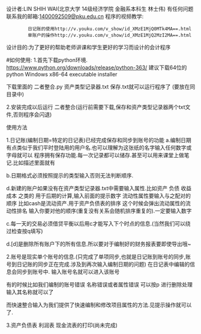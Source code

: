 设计者:LIN SHIH WAI(北京大学 14级经济学院 金融系本科生 林士伟)
有任何问题联系我的邮箱:1400092509@pku.edu.cn
程序的视频教学:

            日记账的使用http://v.youku.com/v_show/id_XMzE1MjQ0MTk4MA==.html
            单账户的操作http://v.youku.com/v_show/id_XMzE1MjQ2MzI2MA==.html

设计目的:为了更好的帮助老师讲课和学生更好的学习而设计的会计程序


#如何使用:
1.首先下载python环境.
https://www.python.org/downloads/release/python-363/
建议下载64位的python
Windows x86-64 executable installer

下载里面的 二者整合.py 资产类型记录器.txt 保存.txt就可以运行程序了 (要放在同目录中)

2.安装完成以后运行 二者整合(运行前需要下载,保存和资产类型记录器两个txt文件,否则程序会闪退)




使用方法

1.日记账(编制日期=特定的日记表)已经完成保存和同步到账号的功能
a.编制日期有点类似于我们平时登陆用的用户名.也可以理解为这张纸的名字输入任何数字或字母就可以
程序拥有保存功能.每一次记录都可以储存.甚至可以用来课堂上做笔记.比如描述里面就有

b.日期格式必须按照提示的类型输入否则无法判断顺序.

d.新建的账户如果没有在资产类型记录器.txt中需要输入属性.比如资产 负债 收益 成本 之类的 用于后期的计算,输入前面的提示数字
流动性属性要输入与之配对的顺序 比如cash是流动资产.用于资产负债表的排序
这个时候会弹出流动属性的流动性排名 输入你要对他的顺序(重复没有关系会随机排序重复的).一定要输入数字

c.每一天的交易必须借贷平衡以后用c才能写入下个时点的信息.(当然我们可以绕过检查按q填写)

d.[d]是删除所有账户下的所有信息.所以要对于编制好的财务报表要即使导出哦~






2.账号是现实单个账号的信息.(只完成了单项同步,也就是日记账到账号的同步,账号到日记账的同步正在完成.涉及到再次输入编制日期的问题)
在日记表中编辑的信息会同步到账号中.
输入账号名就可以进入该账号

有的时候比如我们编制的账号错误 名称错误或者属性错误 可以按p 进行删除处理 输入其名称就可以了

而快速整合输入为我们提供了快速编制和修改项目属性的方法.见提示操作就可以了.







3.资产负债表 利润表 现金流表的打印(尚未完成)
